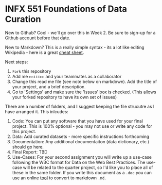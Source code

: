 # INFX 551 Foundations of Data Curation

New to Github? Cool - we'll go over this in Week 2. Be sure to sign-up for a Github account before that date.

New to Markdown?  This is a really simple syntax - its a lot like editing Wikipedia - here is a great [cheat sheet](https://github.com/adam-p/markdown-here/wiki/Markdown-Cheatsheet).


Next steps: 

1. `Fork` this repository 
2. Add me `nniiicc`  and your teammates as a collaborator 
3. Change this read me file (see note below on markdown). Add the title of your project, and a brief description.
4. Go to 'Settings' and make sure the 'Issues' box is checked. (This allows your forked repository to have its own set of issues)

There are a number of folders, and I suggest keeping the file strucutre as I have arranged it. This inlcudes: 

1. Code: You can put any software that you have used for your final project. This is 100% optional - you may not use or write any code for this project. 
2. Data: Add curated datasets - more specific instructions forthcoming
3. Documentation: Any additional documentaiton (data dictionary, etc.) should go here. 
4. Final Report: TBD
5. Use-Cases: For your second assignment you will write up a use-case following the W3C format for Data on the Web Best Practices. The use-case will be related to the quarter project, so I'd like you to place all of these in the same folder. If you write this document as a `.doc` you can use an online [tool](https://word-to-markdown.herokuapp.com/) to convert to markdown `.md`. 


